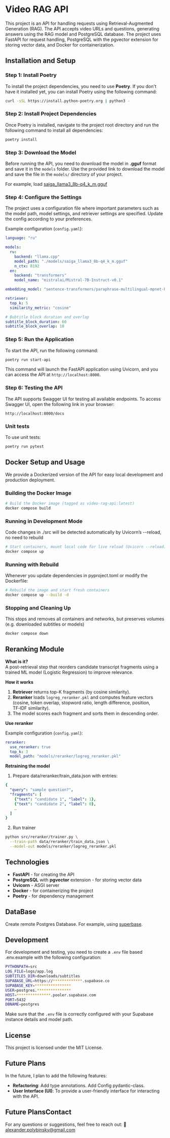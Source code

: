
# Video RAG API

This project is an API for handling requests using Retrieval-Augmented Generation (RAG). The API accepts video URLs and questions, generating answers using the RAG model and PostgreSQL database. The project uses FastAPI for request handling, PostgreSQL with the pgvector extension for storing vector data, and Docker for containerization.

## Installation and Setup

### Step 1: Install Poetry

To install the project dependencies, you need to use **Poetry**. If you don't have it installed yet, you can install Poetry using the following command:

```bash
curl -sSL https://install.python-poetry.org | python3 -
```

### Step 2: Install Project Dependencies

Once Poetry is installed, navigate to the project root directory and run the following command to install all dependencies:

```bash
poetry install
```

### Step 3: Download the Model

Before running the API, you need to download the model in **.gguf** format and save it in the `models` folder. Use the provided link to download the model and save the file in the `models/` directory of your project.

For example, load [saiga_llama3_8b-q4_k_m.gguf](https://huggingface.co/itlwas/saiga_llama3_8b-Q4_K_M-GGUF/resolve/main/saiga_llama3_8b-q4_k_m.gguf?download=true)

### Step 4: Configure the Settings

The project uses a configuration file where important parameters such as the model path, model settings, and retriever settings are specified. Update the config according to your preferences.

Example configuration (`config.yaml`):

```yaml
language: "ru"

models:
  ru:
    backend: "llama.cpp"
    model_path: "./models/saiga_llama3_8b-q4_k_m.gguf"
    n_ctx: 8192
  en:
    backend: "transformers"
    model_name: "mistralai/Mistral-7B-Instruct-v0.1"

embedding_model: "sentence-transformers/paraphrase-multilingual-mpnet-base-v2"

retriever:
  top_k: 5
  similarity_metric: "cosine"

# Bubtitle block duration and overlap
subtitle_block_duration: 60
subtitle_block_overlap: 10
```

### Step 5: Run the Application

To start the API, run the following command:

```bash
poetry run start-api
```

This command will launch the FastAPI application using Uvicorn, and you can access the API at `http://localhost:8000`.

### Step 6: Testing the API

The API supports Swagger UI for testing all available endpoints. To access Swagger UI, open the following link in your browser:

```
http://localhost:8000/docs
```

### Unit tests

To use unit tests:

```bash
poetry run pytest
```

## Docker Setup and Usage

We provide a Dockerized version of the API for easy local development and production deployment.

### Building the Docker Image

```bash
# Build the Docker image (tagged as video-rag-api:latest)
docker compose build
```

### Running in Development Mode
Code changes in ./src will be detected automatically by Uvicorn’s --reload, no need to rebuild
```bash
# Start containers, mount local code for live reload (Uvicorn --reload)
docker compose up
```
### Running with Rebuild
Whenever you update dependencies in pyproject.toml or modify the Dockerfile:
```bash
# Rebuild the image and start fresh containers
docker compose up --build -d
```

### Stopping and Cleaning Up
This stops and removes all containers and networks, but preserves volumes (e.g. downloaded subtitles or models)
```bash
docker compose down
```

## Reranking Module

**What is it?**  
A post-retrieval step that reorders candidate transcript fragments using a trained ML model (Logistic Regression) to improve relevance.

**How it works**  
1. **Retriever** returns top-K fragments (by cosine similarity).  
2. **Reranker** loads `logreg_reranker.pkl` and computes feature vectors (cosine, token overlap, stopword ratio, length difference, position, TF‑IDF similarity).  
3. The model scores each fragment and sorts them in descending order.

**Use reranker**

Example configuration (`config.yaml`):

```yaml
reranker:
  use_reranker: true
  top_k: 3
  model_path: "models/reranker/logreg_reranker.pkl"
```

**Retraining the model**  

1. Prepare data/reranker/train_data.json with entries:
```yaml
{
  "query": "sample question?",
  "fragments": [
    {"text": "candidate 1", "label": 1},
    {"text": "candidate 2", "label": 0},
    …
  ]
}
```

2. Run trainer
```bash
python src/reranker/trainer.py \
  --train-path data/reranker/train_data.json \
  --model-out models/reranker/logreg_reranker.pkl
```


## Technologies

- **FastAPI** - for creating the API
- **PostgreSQL** with **pgvector** extension - for storing vector data
- **Uvicorn** - ASGI server
- **Docker** - for containerizing the project
- **Poetry** - for dependency management

## DataBase

Create remote Postgres Database. For example, using [superbase](https://supabase.com/).

## Development

For development and testing, you need to create a `.env` file based .env.example with the following configuration:

```bash
PYTHONPATH=src
LOG_FILE=logs/app.log
SUBTITLES_DIR=downloads/subtitles
SUPABASE_URL=https://*************.supabase.co
SUPABASE_KEY=****************
USER=postgres.***************
HOST=***************.pooler.supabase.com
PORT=5432
DBNAME=postgres
```

Make sure that the `.env` file is correctly configured with your Supabase instance details and model path.

## License

This project is licensed under the MIT License.

## Future Plans

In the future, I plan to add the following features:

- **Refactoring**: Add type annotations. Add Config pydantic-class.
- **User Interface (UI)**: To provide a user-friendly interface for interacting with the API.

## Future PlansContact
For any questions or suggestions, feel free to reach out: 📧 [alexander.polybinsky@gmail.com
]()